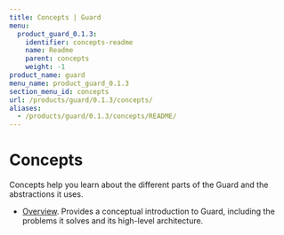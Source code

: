 ```yaml
---
title: Concepts | Guard
menu:
  product_guard_0.1.3:
    identifier: concepts-readme
    name: Readme
    parent: concepts
    weight: -1
product_name: guard
menu_name: product_guard_0.1.3
section_menu_id: concepts
url: /products/guard/0.1.3/concepts/
aliases:
  - /products/guard/0.1.3/concepts/README/
---
```


# Concepts

Concepts help you learn about the different parts of the Guard and the abstractions it uses.

- [Overview](/products/guard/0.1.3/concepts/overview). Provides a conceptual introduction to Guard, including the problems it solves and its high-level architecture.
